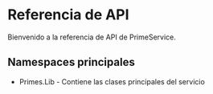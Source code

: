 # Referencia de API

Bienvenido a la referencia de API de PrimeService.

## Namespaces principales

* Primes.Lib - Contiene las clases principales del servicio
